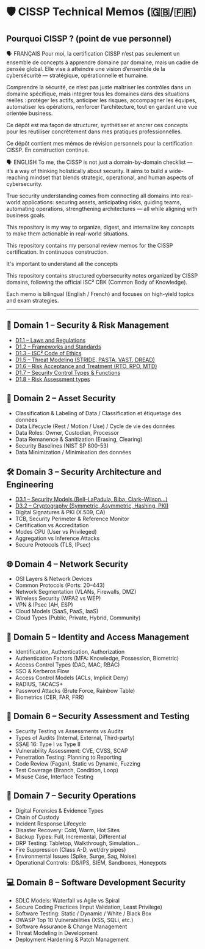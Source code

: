 # 🛡️ CISSP Technical Memos (🇬🇧/🇫🇷)

## Pourquoi CISSP ? (point de vue personnel)

🗣️ FRANÇAIS
Pour moi, la certification CISSP n’est pas seulement un ensemble de concepts à apprendre domaine par domaine, mais un cadre de pensée global. Elle vise à atteindre une vision d’ensemble de la cybersécurité — stratégique, opérationnelle et humaine.

Comprendre la sécurité, ce n’est pas juste maîtriser les contrôles dans un domaine spécifique, mais intégrer tous les domaines dans des situations réelles : protéger les actifs, anticiper les risques, accompagner les équipes, automatiser les opérations, renforcer l'architecture, tout en gardant une vue orientée business.

Ce dépôt est ma façon de structurer, synthétiser et ancrer ces concepts pour les réutiliser concrètement dans mes pratiques professionnelles.

Ce dépôt contient mes mémos de révision personnels pour la certification CISSP. En construction continue.

🗣️ ENGLISH
To me, the CISSP is not just a domain-by-domain checklist — it’s a way of thinking holistically about security. It aims to build a wide-reaching mindset that blends strategic, operational, and human aspects of cybersecurity.

True security understanding comes from connecting all domains into real-world applications: securing assets, anticipating risks, guiding teams, automating operations, strengthening architectures — all while aligning with business goals.

This repository is my way to organize, digest, and internalize key concepts to make them actionable in real-world situations.

This repository contains my personal review memos for the CISSP certification. In continuous construction.

It's important to understand all the concepts

This repository contains structured cybersecurity notes organized by CISSP domains, following the official ISC² CBK (Common Body of Knowledge).

Each memo is bilingual (English / French) and focuses on high-yield topics and exam strategies.

---

## 📘 Domain 1 – Security & Risk Management

- [D1.1 – Laws and Regulations](memos/D1.1_Laws-and-Regulations.md)
- [D1.2 – Frameworks and Standards](memos/D1.2_Frameworks-and-Standards.md)
- [D1.3 – ISC² Code of Ethics](memos/D1.3_ISC2-Code-of-Ethics.md)
- [D1.5 – Threat Modeling (STRIDE, PASTA, VAST, DREAD)](memos/D1.5_Threat-Modeling.md)
- [D1.6 – Risk Acceptance and Treatment (RTO, RPO, MTD)](memos/D1.6_Risk-Acceptance-and-Treatment.md)
- [D1.7 – Security Control Types & Functions](memos/D1.7_Security-Control-Types.md)
- [D1.8 - Risk Assessment types](memos/D1.8_Risk-Assessment-Types.md)

## 🔐 Domain 2 – Asset Security

- Classification & Labeling of Data / Classification et étiquetage des données
- Data Lifecycle (Rest / Motion / Use) / Cycle de vie des données
- Data Roles: Owner, Custodian, Processor
- Data Remanence & Sanitization (Erasing, Clearing)
- Security Baselines (NIST SP 800-53)
- Data Minimization / Minimisation des données

## 🛠️ Domain 3 – Security Architecture and Engineering

- [D3.1 – Security Models (Bell–LaPadula, Biba, Clark–Wilson...)](memos/D3.1_Security-Models.md)
- [D3.2 – Cryptography (Symmetric, Asymmetric, Hashing, PKI)](memos/D3.2_Cryptography.md)
- Digital Signatures & PKI (X.509, CA)
- TCB, Security Perimeter & Reference Monitor
- Certification vs Accreditation
- Modes CPU (User vs Privileged)
- Aggregation vs Inference Attacks
- Secure Protocols (TLS, IPsec)

## 🌐 Domain 4 – Network Security

- OSI Layers & Network Devices
- Common Protocols (Ports: 20–443)
- Network Segmentation (VLANs, Firewalls, DMZ)
- Wireless Security (WPA2 vs WEP)
- VPN & IPsec (AH, ESP)
- Cloud Models (SaaS, PaaS, IaaS)
- Cloud Types (Public, Private, Hybrid, Community)

## 👤 Domain 5 – Identity and Access Management

- Identification, Authentication, Authorization
- Authentication Factors (MFA: Knowledge, Possession, Biometric)
- Access Control Types (DAC, MAC, RBAC)
- SSO & Kerberos Flow
- Access Control Models (ACLs, Implicit Deny)
- RADIUS, TACACS+
- Password Attacks (Brute Force, Rainbow Table)
- Biometrics (CER, FAR, FRR)

## 🧪 Domain 6 – Security Assessment and Testing

- Security Testing vs Assessments vs Audits
- Types of Audits (Internal, External, Third-party)
- SSAE 16: Type I vs Type II
- Vulnerability Assessment: CVE, CVSS, SCAP
- Penetration Testing: Planning to Reporting
- Code Review (Fagan), Static vs Dynamic, Fuzzing
- Test Coverage (Branch, Condition, Loop)
- Misuse Case, Interface Testing

## 🔄 Domain 7 – Security Operations

- Digital Forensics & Evidence Types
- Chain of Custody
- Incident Response Lifecycle
- Disaster Recovery: Cold, Warm, Hot Sites
- Backup Types: Full, Incremental, Differential
- DRP Testing: Tabletop, Walkthrough, Simulation…
- Fire Suppression (Class A-D, wet/dry pipes)
- Environmental Issues (Spike, Surge, Sag, Noise)
- Operational Controls: IDS/IPS, SIEM, Sandboxes, Honeypots

## 💻 Domain 8 – Software Development Security

- SDLC Models: Waterfall vs Agile vs Spiral
- Secure Coding Practices (Input Validation, Least Privilege)
- Software Testing: Static / Dynamic / White / Black Box
- OWASP Top 10 Vulnerabilities (XSS, SQLi, etc.)
- Software Assurance & Change Management
- Threat Modeling in Development
- Deployment Hardening & Patch Management
